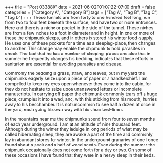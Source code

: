+++
title = "Post 033880"
date = 2021-06-02T01:07:22-07:00
draft = false
categories = ["Category A", "Category B"]
tags = ["Tag A", "Tag B", "Tag C", "Tag D"]
+++
These tunnels are from forty to one hundred feet long, run from two to four feet beneath the surface, and have two or more entrances. Here and there is a niche or pocket in the side of the tunnel. These niches are from a few inches to a foot in diameter and in height. In one or more of these the chipmunk sleeps, and in others is stored his winter food-supply. He uses one of these pockets for a time as a sleeping-place, then changes to another. This change may enable the chipmunk to hold parasites in check. The fact that he has a number of sleeping-places and also that in summer he frequently changes his bedding, indicates that these efforts in sanitation are essential for avoiding parasites and disease.

Commonly the bedding is grass, straw, and leaves; but in my yard the chipmunks eagerly seize upon a piece of paper or a handkerchief. I am compelled to keep my eyes open whenever they come into the cabin, for they do not hesitate to seize upon unanswered letters or incomplete manuscripts. In carrying off paper the chipmunk commonly tears off a huge piece, crumples it into a wad, and, with this sticking from his mouth, hurries away to his bedchamber. It is not uncommon to see half a dozen at once in the yard, each going his own way with his clean bed-linen.

In the mountains near me the chipmunks spend from four to seven months of each year underground. I am at an altitude of nine thousand feet. Although during the winter they indulge in long periods of what may be called hibernating sleep, they are awake a part of the time and commonly lay in abundant stores for winter. In the underground granaries of one I once found about a peck and a half of weed seeds. Even during the summer the chipmunk occasionally does not come forth for a day or two. On some of these occasions I have found that they were in a heavy sleep in their beds.
